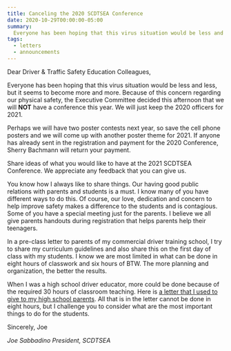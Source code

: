 ```yaml
---
title: Canceling the 2020 SCDTSEA Conference
date: 2020-10-29T00:00:00-05:00
summary:
  Everyone has been hoping that this virus situation would be less and less, but it seems to become more and more. Because of this concern regarding our physical safety, the Executive Committee decided this afternoon that we will NOT have a conference this year.
tags:
  - letters
  - announcements
---
```

Dear Driver &amp; Traffic Safety Education Colleagues,

Everyone has been hoping that this virus situation would be less and less, but it seems to become more and more. Because of this concern regarding our physical safety, the Executive Committee decided this afternoon that we will **NOT** have a conference this year. We will just keep the 2020 officers for 2021.

Perhaps we will have two poster contests next year, so save the cell phone posters and we will come up with another poster theme for 2021. If anyone has already sent in the registration and payment for the 2020 Conference, Sherry Bachmann will return your payment.

Share ideas of what you would like to have at the 2021 SCDTSEA Conference. We appreciate any feedback that you can give us.

You know how I always like to share things. Our having good public relations with parents and students is a must. I know many of you have different ways to do this. Of course, our love, dedication and concern to help improve safety makes a difference to the students and is contagious. Some of you have a special meeting just for the parents. I believe we all give parents handouts during registration that helps parents help their teenagers.

In a pre-class letter to parents of my commercial driver training school, I try to share my curriculum guidelines and also share this on the first day of class with my students. I know we are most limited in what can be done in eight hours of classwork and six hours of BTW. The more planning and organization, the better the results.

When I was a high school driver educator, more could be done because of the required 30 hours of classroom teaching. Here is [a letter that I used to give to my high school parents](/static/img/pdf/driver_education_letter.pdf). All that is in the letter cannot be done in eight hours, but I challenge you to consider what are the most important things to do for the students.

Sincerely,
Joe

*Joe Sabbadino*
*President, SCDTSEA*
